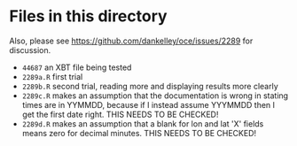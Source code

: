 # Files in this directory

Also, please see https://github.com/dankelley/oce/issues/2289 for discussion.

* `44687` an XBT file being tested
* `2289a.R` first trial
* `2289b.R` second trial, reading more and displaying results more clearly
* `2289c.R` makes an assumption that the documentation is wrong in stating
  times are in YYMMDD, because if I instead assume YYYMMDD then I get the first
  date right. THIS NEEDS TO BE CHECKED!
* `2289d.R` makes an assumption that a blank for lon and lat 'X' fields means
  zero for decimal minutes. THIS NEEDS TO BE CHECKED!
